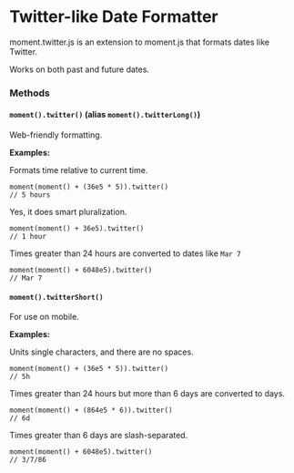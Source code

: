 Twitter-like Date Formatter
==================================================

moment.twitter.js is an extension to moment.js that formats dates like Twitter.

Works on both past and future dates.

### Methods

#### `moment().twitter()` (alias `moment().twitterLong()`)

Web-friendly formatting.

__Examples:__

Formats time relative to current time.

```
moment(moment() + (36e5 * 5)).twitter()
// 5 hours
```

Yes, it does smart pluralization.

```
moment(moment() + 36e5).twitter()
// 1 hour
```

Times greater than 24 hours are converted to dates like `Mar 7`

```
moment(moment() + 6048e5).twitter()
// Mar 7
```

#### `moment().twitterShort()`

For use on mobile.

__Examples:__

Units single characters, and there are no spaces.

```
moment(moment() + (36e5 * 5)).twitter()
// 5h
```

Times greater than 24 hours but more than 6 days are converted to days.

```
moment(moment() + (864e5 * 6)).twitter()
// 6d
```

Times greater than 6 days are slash-separated.

```
moment(moment() + 6048e5).twitter()
// 3/7/86
```

